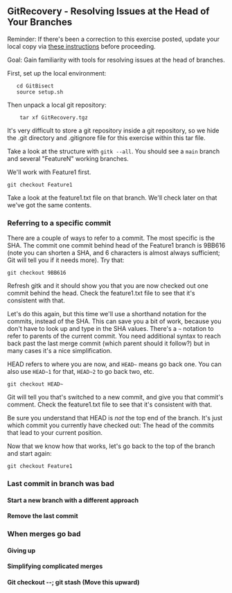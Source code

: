 ## GitRecovery - Resolving Issues at the Head of Your Branches

Reminder: If there's been a correction to this exercise posted, update your local copy via [these instructions](https://docs.google.com/document/d/1g3b2e7wf3mWaIZ4U6MkNR5B4fQuO71y6Q341LGs45HQ/edit?usp=sharing) before proceeding.

Goal: Gain familiarity with tools for resolving issues at the head of branches.

First, set up the local environment:
```
   cd GitBisect
   source setup.sh
```

Then unpack a local git repository:

```
    tar xf GitRecovery.tgz
```

It's very difficult to store a git repository inside a git repository, so we hide the .git directory and .gitignore file for this exercise within this tar file.

Take a look at the structure with `gitk --all`. You should see a `main` branch and several "FeatureN" working branches.

We'll work with Feature1 first.

```
git checkout Feature1
```

Take a look at the feature1.txt file on that branch.  We'll check later on that we've got the same contents.

### Referring to a specific commit

There are a couple of ways to refer to a commit.  The most specific is the SHA.  The commit one commit behind head of the Feature1 branch is 9BB616 (note you can shorten a SHA, and 6 characters is almost always sufficient; Git will tell you if it needs more).  Try that:

```
git checkout 9BB616
```

Refresh gitk and it should show you that you are now checked out one commit behind the head. Check the feature1.txt file to see that it's consistent with that.

Let's do this again, but this time we'll use a shorthand notation for the commits, instead of the SHA.  This can save you a bit of work, because you don't have to look up and type in the SHA values.  There's a `~` notation to refer to parents of the current commit.  You need additional syntax to reach back past the last merge commit (which parent should it follow?) but in many cases it's a nice simplification.

HEAD refers to where you are now, and `HEAD~` means go back one.  You can also use `HEAD~1` for that, `HEAD~2` to go back two, etc.


```
git checkout HEAD~
```
Git will tell you that's switched to a new commit, and give you that commit's comment. Check the feature1.txt file to see that it's consistent with that.

Be sure you understand that HEAD is _not_ the top end of the branch.  It's just which commit you currently have checked out:  The head of the commits that lead to your current position.

Now that we know how that works, let's go back to the top of the branch and start again:
```
git checkout Feature1
```

### Last commit in branch was bad

#### Start a new branch with a different approach

#### Remove the last commit


### When merges go bad


#### Giving up


#### Simplifying complicated merges


#### Git checkout --; git stash  (Move this upward)


